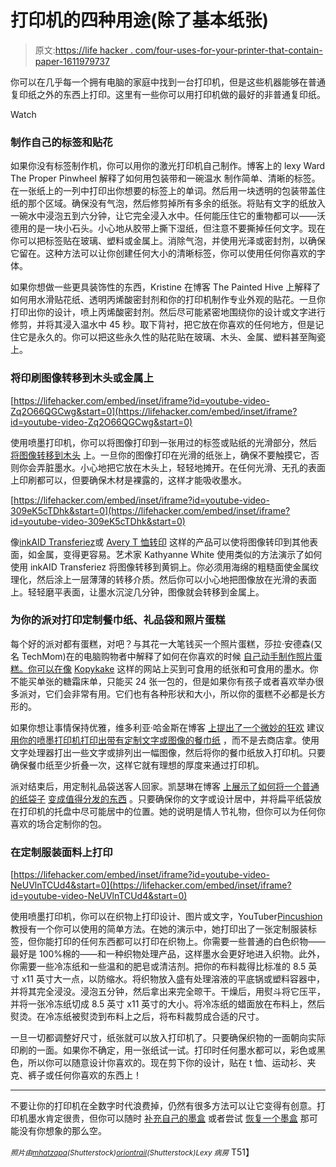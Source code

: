 # 打印机的四种用途(除了基本纸张)

> 原文:[https://life hacker . com/four-uses-for-your-printer-that-contain-paper-1611979737](https://lifehacker.com/four-uses-for-your-printer-that-dont-involve-paper-1611979737)

你可以在几乎每一个拥有电脑的家庭中找到一台打印机，但是这些机器能够在普通复印纸之外的东西上打印。这里有一些你可以用打印机做的最好的非普通复印纸。

Watch

### **制作自己的标签和贴花**

如果你没有标签制作机，你可以用你的激光打印机自己制作。博客上的 lexy Ward The Proper Pinwheel 解释了如何用包装带和一碗温水 制作简单、清晰的标签。在一张纸上的一列中打印出你想要的标签上的单词。然后用一块透明的包装带盖住纸的那个区域。确保没有气泡，然后修剪掉所有多余的纸张。将贴有文字的纸放入一碗水中浸泡五到六分钟，让它完全浸入水中。任何能压住它的重物都可以——沃德用的是一块小石头。小心地从胶带上撕下湿纸，但注意不要撕掉任何文字。现在你可以把标签贴在玻璃、塑料或金属上。消除气泡，并使用光泽或密封剂，以确保它留在。这种方法可以让你创建任何大小的清晰标签，你可以使用任何你喜欢的字体。

如果你想做一些更具装饰性的东西，Kristine 在博客 The Painted Hive 上解释了如何用水滑贴花纸、透明丙烯酸密封剂和你的打印机制作专业外观的贴花。一旦你打印出你的设计，喷上丙烯酸密封剂。然后尽可能紧密地围绕你的设计或文字进行修剪，并将其浸入温水中 45 秒。取下背衬，把它放在你喜欢的任何地方，但是记住它是永久的。你可以把这些永久性的贴花贴在玻璃、木头、金属、塑料甚至陶瓷上。

### **将印刷图像转移到木头或金属上**

 [https://lifehacker.com/embed/inset/iframe?id=youtube-video-Zq2O66QGCwg&start=0](https://lifehacker.com/embed/inset/iframe?id=youtube-video-Zq2O66QGCwg&start=0) 

使用喷墨打印机，你可以将图像打印到一张用过的标签或贴纸的光滑部分，然后 [将图像转移到木头](https://lifehacker.com/transfer-inkjet-printed-images-to-wood-with-almost-no-1568969360) 上。一旦你的图像打印在光滑的纸张上，确保不要触摸它，否则你会弄脏墨水。小心地把它放在木头上，轻轻地摊开。在任何光滑、无孔的表面上印刷都可以，但要确保木材是裸露的，这样才能吸收墨水。

 [https://lifehacker.com/embed/inset/iframe?id=youtube-video-309eK5cTDhk&start=0](https://lifehacker.com/embed/inset/iframe?id=youtube-video-309eK5cTDhk&start=0) 

像[inkAID Transferiez](http://www.inkaid1.com/inkaid-coatings/inkaid-transferiez-image-transfer-medium)或 [Avery T 恤转印](http://www.avery.com/avery/en_us/Products/Crafts-%26-Scrapbooking/Fabric-Transfers/T_Shirt-Transfers--6-ct._03271.htm) 这样的产品可以使将图像转印到其他表面，如金属，变得更容易。艺术家 Kathyanne White 使用类似的方法演示了如何使用 inkAID Transferiez 将图像转移到黄铜上。你必须用海绵的粗糙面使金属纹理化，然后涂上一层薄薄的转移介质。然后你可以小心地把图像放在光滑的表面上。轻轻磨平表面，让墨水沉淀几分钟，图像就会转移到金属上。

### **为你的派对打印定制餐巾纸、礼品袋和照片蛋糕**

每个好的派对都有蛋糕，对吧？与其花一大笔钱买一个照片蛋糕，莎拉·安德森(又名 TechMom)在的电脑购物者中解释了如何在你喜欢的时候 [自己动手制作照片蛋糕。你可以在像](http://www.computershopper.com/shoptalk/techmom/get-creative-with-your-printer) [Kopykake](http://www.copycake.com/) 这样的网站上买到可食用的纸张和可食用的墨水。你不能买单张的糖霜床单，只能买 24 张一包的，但是如果你有孩子或者喜欢举办很多派对，它们会非常有用。它们也有各种形状和大小，所以你的蛋糕不必都是长方形的。

如果你想让事情保持优雅，维多利亚·哈金斯在博客 [上提出了一个微妙的狂欢](http://asubtlerevelry.com/) 建议 [用你的喷墨打印机打印出带有定制文字或图像的餐巾纸](http://asubtlerevelry.com/how-to-print-on-paper-napkins) ，而不是去商店拿。使用文字处理器打出一些文字或排列出一幅图像，然后将你的餐巾纸放入打印机。只要确保餐巾纸至少折叠一次，这样它就有理想的厚度来通过打印机。

派对结束后，用定制礼品袋送客人回家。凯瑟琳在博客 [上展示了如何将一个普通的纸袋子](http://www.twigandthistle.com/blog/) [变成值得分发的东西](http://www.twigandthistle.com/blog/2009/02/diy-sweetheart-brownie-valentine/) 。只要确保你的文字或设计居中，并将扁平纸袋放在打印机的托盘中尽可能居中的位置。她的说明是情人节礼物，但你可以为任何你喜欢的场合定制你的包。

### **在定制服装面料上打印**

 [https://lifehacker.com/embed/inset/iframe?id=youtube-video-NeUVlnTCUd4&start=0](https://lifehacker.com/embed/inset/iframe?id=youtube-video-NeUVlnTCUd4&start=0) 

使用喷墨打印机，你可以在织物上打印设计、图片或文字，YouTuber[Pincushion](https://www.youtube.com/channel/UC2QSX1z7lvF3bWXv6sK0UXw)教授有一个你可以使用的简单方法。在她的演示中，她打印出了一张定制服装标签，但你能打印的任何东西都可以打印在织物上。你需要一些普通的白色织物——最好是 100%棉的——和一种织物处理产品，这样墨水会更好地进入织物。此外，你需要一些冷冻纸和一些温和的肥皂或清洁剂。把你的布料裁得比标准的 8.5 英寸 x11 英寸大一点，以防缩水。将织物放入盛有处理溶液的平底锅或塑料容器中，并将其完全浸没。浸泡五分钟，然后拿出来完全晾干。干燥后，用熨斗将它压平，并将一张冷冻纸切成 8.5 英寸 x11 英寸的大小。将冷冻纸的蜡面放在布料上，然后熨烫。在冷冻纸被熨烫到布料上之后，将布料裁剪成合适的尺寸。

一旦一切都调整好尺寸，纸张就可以放入打印机了。只要确保织物的一面朝向实际印刷的一面。如果你不确定，用一张纸试一试。打印时任何墨水都可以，彩色或黑色，所以你可以随意设计你喜欢的。现在剪下你的设计，贴在 t 恤、运动衫、夹克、裤子或任何你喜欢的东西上！

* * *

不要让你的打印机在全数字时代浪费掉，仍然有很多方法可以让它变得有创意。打印机墨水肯定很贵，但你可以随时 [补充自己的墨盒](https://lifehacker.com/refill-your-printer-cartridges-and-save-money-152916) 或者尝试 [恢复一个墨盒](http://lifehacker.com/revive-a-seemingly-empty-printer-cartridge-with-a-hair-5958638) 那可能没有你想象的那么空。

<small>*照片由*</small>[<small>*mhatzapa*</small>](http://www.shutterstock.com/pic.mhtml?id=105093599&src=id)<small>*(Shutterstock)*</small>[<small>*oriontrail*</small>](http://www.shutterstock.com/pic.mhtml?id=172928630&src=id)<small>*(Shutterstock)*</small><small>*Lexy 病房*</small> T51】
